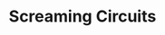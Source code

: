 ---
title: Screaming Circuits
site_url: http://www.screamingcircuits.com
display_url: www.screamingcircuits.com
skills: Ember.js, Javascript, Front-End Development
paragraph_1: Screaming Circuits is a company that supplies users with a way to order their circuit boards online. The new Screaming Circuits website was a revision of an increasingly out of date web platform. The new site is built from the ground up in Ember.js and provides users with real time cost and shipping estimates.
paragraph_2: I had the privilege of playing a large role in this project as the sole Front-End Developer, which meant I was responsible for building all components, styling, animation, and user interaction.  Ember’s development process is not quite so black and white as other frameworks with front-end/back-end responsibilities and I spent much of my time here managing data flow and state management in the application.
hero_img: /assets/images/SC-Home.jpg
first_image: /assets/images/SC-ordering.jpg
first_image_alt: Screaming Circuits Ordering Process
second_image: /assets/images/SC-quoting.jpg
second_image_alt: Screaming Circuits New Quote
---